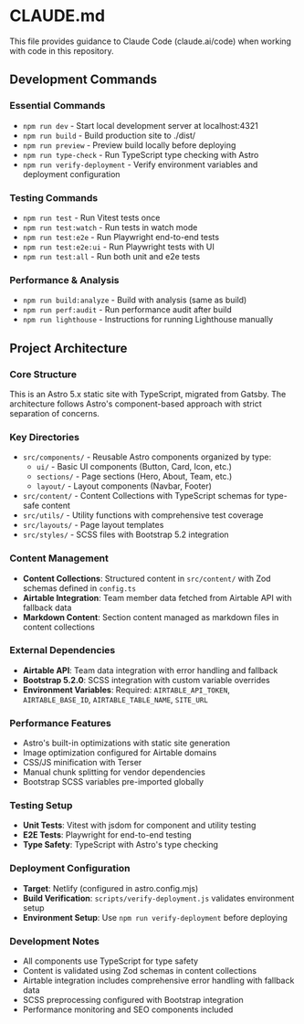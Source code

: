 # CLAUDE.md

This file provides guidance to Claude Code (claude.ai/code) when working with code in this repository.

## Development Commands

### Essential Commands
- `npm run dev` - Start local development server at localhost:4321
- `npm run build` - Build production site to ./dist/
- `npm run preview` - Preview build locally before deploying
- `npm run type-check` - Run TypeScript type checking with Astro
- `npm run verify-deployment` - Verify environment variables and deployment configuration

### Testing Commands
- `npm run test` - Run Vitest tests once
- `npm run test:watch` - Run tests in watch mode
- `npm run test:e2e` - Run Playwright end-to-end tests
- `npm run test:e2e:ui` - Run Playwright tests with UI
- `npm run test:all` - Run both unit and e2e tests

### Performance & Analysis
- `npm run build:analyze` - Build with analysis (same as build)
- `npm run perf:audit` - Run performance audit after build
- `npm run lighthouse` - Instructions for running Lighthouse manually

## Project Architecture

### Core Structure
This is an Astro 5.x static site with TypeScript, migrated from Gatsby. The architecture follows Astro's component-based approach with strict separation of concerns.

### Key Directories
- `src/components/` - Reusable Astro components organized by type:
  - `ui/` - Basic UI components (Button, Card, Icon, etc.)
  - `sections/` - Page sections (Hero, About, Team, etc.)
  - `layout/` - Layout components (Navbar, Footer)
- `src/content/` - Content Collections with TypeScript schemas for type-safe content
- `src/utils/` - Utility functions with comprehensive test coverage
- `src/layouts/` - Page layout templates
- `src/styles/` - SCSS files with Bootstrap 5.2 integration

### Content Management
- **Content Collections**: Structured content in `src/content/` with Zod schemas defined in `config.ts`
- **Airtable Integration**: Team member data fetched from Airtable API with fallback data
- **Markdown Content**: Section content managed as markdown files in content collections

### External Dependencies
- **Airtable API**: Team data integration with error handling and fallback
- **Bootstrap 5.2.0**: SCSS integration with custom variable overrides
- **Environment Variables**: Required: `AIRTABLE_API_TOKEN`, `AIRTABLE_BASE_ID`, `AIRTABLE_TABLE_NAME`, `SITE_URL`

### Performance Features
- Astro's built-in optimizations with static site generation
- Image optimization configured for Airtable domains
- CSS/JS minification with Terser
- Manual chunk splitting for vendor dependencies
- Bootstrap SCSS variables pre-imported globally

### Testing Setup
- **Unit Tests**: Vitest with jsdom for component and utility testing
- **E2E Tests**: Playwright for end-to-end testing
- **Type Safety**: TypeScript with Astro's type checking

### Deployment Configuration
- **Target**: Netlify (configured in astro.config.mjs)
- **Build Verification**: `scripts/verify-deployment.js` validates environment setup
- **Environment Setup**: Use `npm run verify-deployment` before deploying

### Development Notes
- All components use TypeScript for type safety
- Content is validated using Zod schemas in content collections
- Airtable integration includes comprehensive error handling with fallback data
- SCSS preprocessing configured with Bootstrap integration
- Performance monitoring and SEO components included
